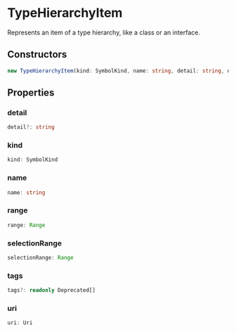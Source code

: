 # TypeHierarchyItem

Represents an item of a type hierarchy, like a class or an interface.

## Constructors

```typescript
new TypeHierarchyItem(kind: SymbolKind, name: string, detail: string, uri: Uri, range: Range, selectionRange: Range): TypeHierarchyItem
```

## Properties

### detail

```typescript
detail?: string
```

### kind

```typescript
kind: SymbolKind
```

### name

```typescript
name: string
```

### range

```typescript
range: Range
```

### selectionRange

```typescript
selectionRange: Range
```

### tags

```typescript
tags?: readonly Deprecated[]
```

### uri

```typescript
uri: Uri
```

[Range]: Range.md
[Uri]: Uri.md
[SymbolKind]: SymbolKind.md
